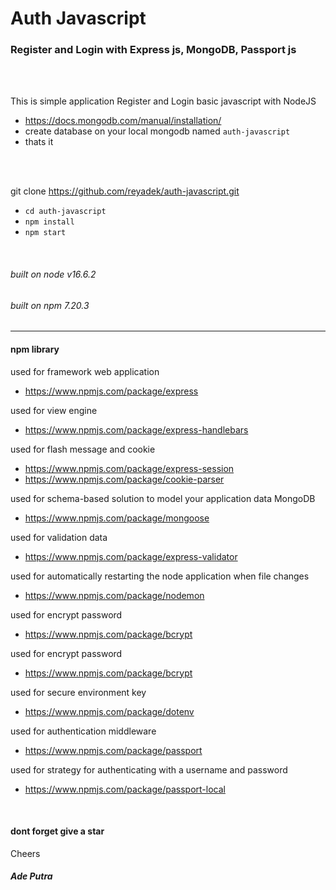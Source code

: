 # Auth Javascript

### Register and Login with Express js, MongoDB, Passport js

<br />
<br />

This is simple application Register and Login basic javascript with NodeJS
- https://docs.mongodb.com/manual/installation/
- create database on your local mongodb named `auth-javascript`
- thats it


<br />
<br />

git clone https://github.com/reyadek/auth-javascript.git
- `cd auth-javascript`
- `npm install`
- `npm start`



<br />

###### built on node v16.6.2
###### built on npm 7.20.3

-----------

#### npm library
used for framework web application
- https://www.npmjs.com/package/express

used for view engine
- https://www.npmjs.com/package/express-handlebars

used for flash message and cookie
- https://www.npmjs.com/package/express-session
- https://www.npmjs.com/package/cookie-parser

used for schema-based solution to model your application data MongoDB
- https://www.npmjs.com/package/mongoose

used for validation data
- https://www.npmjs.com/package/express-validator

used for automatically restarting the node application when file changes
- https://www.npmjs.com/package/nodemon

used for encrypt password
- https://www.npmjs.com/package/bcrypt

used for encrypt password
- https://www.npmjs.com/package/bcrypt

used for secure environment key
- https://www.npmjs.com/package/dotenv

used for authentication middleware
- https://www.npmjs.com/package/passport

used for strategy for authenticating with a username and password
- https://www.npmjs.com/package/passport-local



<br/>

#### dont forget give a star

Cheers
##### Ade Putra
